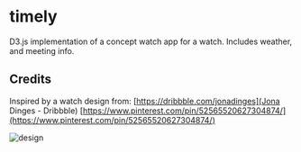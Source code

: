 # timely
D3.js implementation of a concept watch app for a watch. Includes weather, and meeting info. 

## Credits
Inspired by a watch design from: [https://dribbble.com/jonadinges](Jona Dinges - Dribbble)
[https://www.pinterest.com/pin/52565520627304874/](https://www.pinterest.com/pin/52565520627304874/)

![design](https://i.pinimg.com/originals/74/f6/13/74f6138e014cebf00a4af2d2d6604853.gif)
